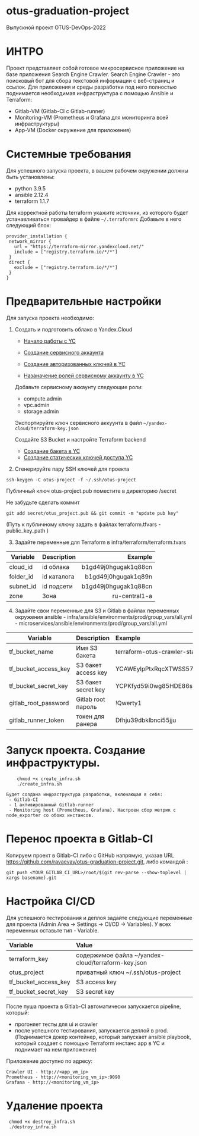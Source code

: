 # otus-graduation-project
Выпускной проект OTUS-DevOps-2022

# ИНТРО

Проект представляет собой готовое микросервисное приложение на базе приложения Search Engine Crawler.
Search Engine Crawler - это поисковый бот для сбора текстовой информации с веб-страниц и ссылок.
Для приложения и среды разработки под него полностью поднимается необходимая инфраструктура с помощью Ansible и Terraform:
 - Gitlab-VM (Gitlab-CI c Gitlab-runner)
 - Monitoring-VM (Prometheus и Grafana для мониторинга всей инфраструктуры)
 - App-VM (Docker окружение для приложения)

# Системные требования

Для успешного запуска проекта, в вашем рабочем окружении должны быть установлены:

- python 3.9.5
- ansible 2.12.4
- terraform 1.1.7

Для корректной работы terraform укажите источник, из которого будет устанавливаться провайдер в файле ``` ~/.terraformrc ```
Добавьте в него следующий блок:

 ```
 provider_installation {
  network_mirror {
    url = "https://terraform-mirror.yandexcloud.net/"
    include = ["registry.terraform.io/*/*"]
  }
  direct {
    exclude = ["registry.terraform.io/*/*"]
  }
}
```
  

# Предварительные настройки

 Для запуска проекта необходимо:
  1. Cоздать и подготовить облако в Yandex.Cloud
  
     - [Начало работы с YC](https://cloud.yandex.ru/docs/overview/quickstart)
     
     - [Создание сервисного аккаунта](https://cloud.yandex.ru/docs/iam/operations/sa/create)

     - [Создание авторизованных ключей в YC](https://cloud.yandex.ru/docs/iam/operations/authorized-key/create)
     
     - [Назаначение ролей сервисному аккаунту в YC](https://cloud.yandex.ru/docs/iam/operations/sa/assign-role-for-sa)
     
     Добавьте сервисному аккаунту следующие роли:
     - compute.admin
     - vpc.admin
     - storage.admin
     
     Экспортируйте ключ сервисного аккуунта в файл  ``` ~/yandex-cloud/terraform-key.json ```
     
     Создайте S3 Bucket и настройте Terraform backend
       - [Создание бакета в YC](https://cloud.yandex.ru/docs/storage/operations/buckets/create)
       - [Создание статических ключей доступа YC](https://cloud.yandex.ru/docs/iam/operations/sa/create-access-key)

  2. Сгенерируйте пару SSH ключей для проекта
   `````
   ssh-keygen -C otus-project -f ~/.ssh/otus-project
   `````
   Публичный ключ otus-project.pub поместите в директорию /secret
   
   Не забудьте сделать коммит
   ````
   git add secret/otus_project.pub && git commit -m "update pub key"
   ````
  
  (Путь к публичному ключу задать в файлах terraform.tfvars - public_key_path )
  
  3. Задайте переменные для Terraform в infra/terraform/terraform.tvars
  
| Variable      | Description   | Example             |
| ------------- |:------------- | -------------------:|
| cloud_id      |id облака      |b1gd49j0hgugak1q88cn |
| folder_id     |id каталога    |b1gd49j0hgugak1q89n  |
| subnet_id     |id подсети     |b1gd49j0hgugak1q88cn |
| zone          |Зона           | ru-central1-a       |

  4. Задайте свои переменные для S3 и Gitlab в файлах переменных окружения ansible
    - infra/ansible/environments/prod/group_vars/all.yml
    - microservices/ansible/environments/prod/group_vars/all.yml
 
 | Variable             | Description           | Example                                 |
 | -------------------- |:--------------------- |:-------------------------------------   |
 | tf_bucket_name       |Имя S3 бакета          |terraform-otus-crawler-state             |
 | tf_bucket_access_key |S3 бакет access key    |YCAWEylpPtxRqcXTWSS57Ssw2                |
 | tf_bucket_secret_key |S3 бакет secret key    |YCPKfyd59i0wg85HDE86s8tr7s+pwL9GPXVBYeF5 |
 | gitlab_root_password |Gitlab root пароль     |!Qwerty1                                 |
 | gitlab_runner_token  |токен для ранера       |Dfhju39dbklbnci55jju                     |
 

# Запуск проекта. Создание инфраструктуры.
```
    chmod +x create_infra.sh
    ./create_infra.sh
```

    Будет создана инфраструктура разработки, включающая в себя:
     - Gitlab-CI
     - 1 активированный Gitlab-runner
     - Monitoring host (Prometheus, Grafana). Настроен сбор метрик с node_exporter со обоих инстансов.
     

# Перенос проекта в Gitlab-CI

Копируем проект в Gitlab-CI либо с GitHub напрямую, указав URL https://github.com/ravaevay/otus-graduation-project.git, либо командой :
``` 
git push <YOUR_GITLAB_CI_URL>/root/$(git rev-parse --show-toplevel | xargs basename).git
```

# Настройка CI/CD

Для успешного тестирования и деплоя задайте следующие переменные для проекта (Admin Area -> Settings -> CI/CD -> Variables). У всех переменных оставьте тип - Variable.

   | Variable             | Value                                             | 
   | :-------------       |:-------------                                     |
   | terraform_key        |содержимое файла ~/yandex-cloud/terraform-key.json |
   | otus_project         |приватный ключ ~/.ssh/otus-project                 |
   | tf_bucket_access_key |S3 access key                                      |
   | tf_bucket_secret_key |S3 secret key                                      |

После пуша проекта в Gitlab-CI автоматически запускается pipeline, который:
 - прогоняет тесты для ui и crawler
 - после успешного тестирования, запускается деплой в prod. (Поднимается докер контейнер, который запускает ansible playbook, который создает с помощью Terraform инстанс app в YC и поднимает на нем приложение)
 
 Приложение доступно по адресу:
 ```
 Crawler UI - http://<app_vm_ip>
 Prometheus - http://<monitoring_vm_ip>:9090
 Grafana - http://<monitoring_vm_ip>
 ```
# Удаление проекта

 ```
  chmod +x destroy_infra.sh
  ./destroy_infra.sh
 ```
